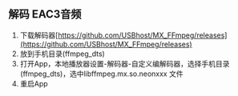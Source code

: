 ## 解码 EAC3音频
1. 下载解码器[https://github.com/USBhost/MX_FFmpeg/releases](https://github.com/USBhost/MX_FFmpeg/releases)
2. 放到手机目录(ffmpeg_dts)
3. 打开App，本地播放器设置-解码器-自定义编解码器，选择手机目录(ffmpeg_dts)，选中libffmpeg.mx.so.neonxxx 文件
4. 重启App